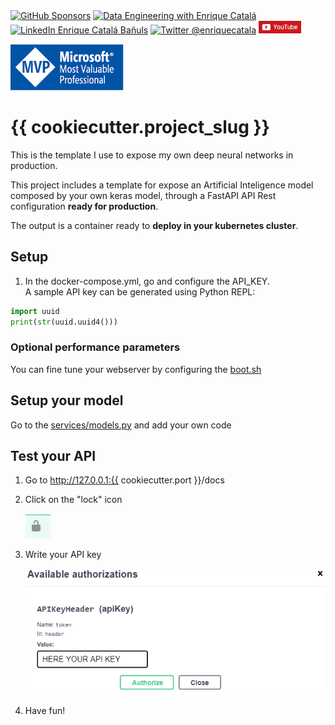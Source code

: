 <div>
    <a href="https://github.com/sponsors/enriquecatala"><img src="https://img.shields.io/badge/GitHub_Sponsors--_.svg?style=flat-square&logo=github&logoColor=EA4AAA" alt="GitHub Sponsors"></a>
    <a href="https://enriquecatala.com"><img src="https://img.shields.io/website?down_color=red&down_message=down&label=enriquecatala.com&up_color=46C018&url=https%3A%2F%2Fenriquecatala.com&style=flat-square" alt="Data Engineering with Enrique Catalá"></a>
    <a href="https://www.linkedin.com/in/enriquecatala"><img src="https://img.shields.io/badge/LinkedIn--_.svg?style=flat-square&logo=linkedin" alt="LinkedIn Enrique Catalá Bañuls"></a>
    <a href="https://twitter.com/enriquecatala"><img src="https://img.shields.io/twitter/follow/enriquecatala?color=blue&label=twitter&style=flat-square" alt="Twitter @enriquecatala"></a>
    <a href="https://youtube.com/enriquecatala"><img src="https://raw.githubusercontent.com/enriquecatala/enriquecatala/master/img/youtube.png" alt="Data Engineering: Canal youtube de Enrique Catalá" height=20></a>
</div>

<a href="https://mvp.microsoft.com/es-es/PublicProfile/5000312?fullName=Enrique%20Catala"><img src="https://raw.githubusercontent.com/enriquecatala/enriquecatala/master/img/MVP_Logo_horizontal.png" alt="Microsoft DataPlatform MVP Enrique Catalá"></a>
# {{ cookiecutter.project_slug }}

This is the template I use to expose my own deep neural networks in production.

This project includes a template for expose an Artificial Inteligence model composed by your own keras model, through a FastAPI API Rest configuration **ready for production**.

The output is a container ready to **deploy in your kubernetes cluster**.

## Setup

1. In the docker-compose.yml, go and configure the API_KEY. <br>
   A sample API key can be generated using Python REPL:
```python
import uuid
print(str(uuid.uuid4()))
```

### Optional performance parameters

You can fine tune your webserver by configuring the [boot.sh](boot.sh)

## Setup your model

Go to the [services/models.py](app/services/models.py) and add your own code

## Test your API

1. Go to http://127.0.0.1:{{ cookiecutter.port }}/docs
2. Click on the "lock" icon 
   
   ![lock icon](assets/images/lock.png)
3. Write your API key
   
   ![api-key](assets/images/api-key.png)
   
4. Have fun!
